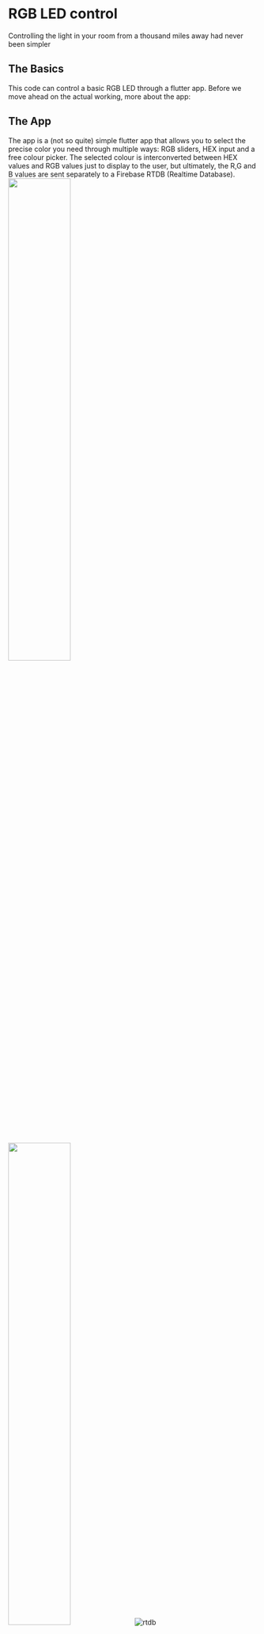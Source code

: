 # RGB LED control 

Controlling the light in your room from a thousand miles away had never been simpler

## The Basics

This code can control a basic RGB LED through a flutter app. Before we move ahead on the actual working, more about the app:

## The App
The app is a (not so quite) simple flutter app that allows you to select the precise color you need through multiple ways: RGB sliders, HEX input and a free colour picker. 
The selected colour is interconverted between HEX values and RGB values just to display to the user, but ultimately, the R,G and B values are sent separately to a Firebase RTDB (Realtime Database). 
<img src="https://user-images.githubusercontent.com/78027544/142406477-fd09d536-315a-4aa1-b300-5588b7eb2781.jpg" width="50%" height="50%">
<img src="https://user-images.githubusercontent.com/78027544/142406499-6507093c-501a-4488-a420-61b832dda95b.jpg" width="50%" height="50%">
![rtdb](https://user-images.githubusercontent.com/78027544/142406822-838960b0-c7a2-49b3-8807-3d809f018955.jpg)

And that's about the functionality of the app. Moving on to the hardware
## The hardware
The microcontroller used here is the NodeMCU ESP8266. After this, I had to wire it up to the RTDB and pull the RGB values. Once we pulled the raw values, we can simply command the respective GPIO pins of the NodeMCU to write the respective analog RGB values.



https://user-images.githubusercontent.com/78027544/142407165-dde7501a-293f-49de-98f3-f9502b08b082.mp4



General note: 
The .ino file that was loaded onto the Node is available in the folder RGBcontrol

